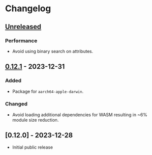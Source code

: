 # Changelog

## [Unreleased]

### Performance

- Avoid using binary search on attributes.

## [0.12.1] - 2023-12-31

### Added

- Package for `aarch64-apple-darwin`.

### Changed

- Avoid loading additional dependencies for WASM resulting in ~6% module size reduction.

## [0.12.0] - 2023-12-28

- Initial public release

[Unreleased]: https://github.com/Stranger6667/css-inline/compare/javascript-v0.12.0...HEAD
[0.12.1]: https://github.com/Stranger6667/css-inline/compare/javascript-v0.12.0...javascript-v0.12.1
